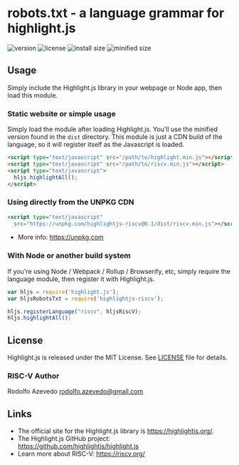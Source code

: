 # robots.txt - a language grammar for highlight.js

![version](https://badgen.net/npm/v/highlightjs-riscv) ![license](https://badgen.net/badge/license/MIT/blue)
![install size](https://badgen.net/packagephobia/install/highlightjs-riscv) ![minified size](https://badgen.net/bundlephobia/min/highlightjs-riscv)

## Usage

Simply include the Highlight.js library in your webpage or Node app, then load this module.

### Static website or simple usage

Simply load the module after loading Highlight.js.  You'll use the minified version found in the `dist` directory.  This module is just a CDN build of the language, so it will register itself as the Javascript is loaded.

```html
<script type="text/javascript" src="/path/to/highlight.min.js"></script>
<script type="text/javascript" src="/path/to/riscv.min.js"></script>
<script type="text/javascript">
  hljs.highlightAll();
</script>
```

### Using directly from the UNPKG CDN

```html
<script type="text/javascript"
  src="https://unpkg.com/highlightjs-riscv@0.1/dist/riscv.min.js"></script>
```

- More info: <https://unpkg.com>

### With Node or another build system

If you're using Node / Webpack / Rollup / Browserify, etc, simply require the language module, then register it with Highlight.js.

```javascript
var hljs = require('highlight.js');
var hljsRobotsTxt = require('highlightjs-riscv');

hljs.registerLanguage("riscv", hljsRiscV);
hljs.highlightAll();
```


## License

Highlight.js is released under the MIT License. See [LICENSE][1] file
for details.

### RISC-V Author

Rodolfo Azevedo <rodolfo.azevedo@gmail.com>

## Links

- The official site for the Highlight.js library is <https://highlightjs.org/>.
- The Highlight.js GitHub project: <https://github.com/highlightjs/highlight.js>
- Learn more about RISC-V: <https://riscv.org/>

[1]: https://github.com/highlightjs/highlightjs-riscv/blob/master/LICENSE
